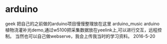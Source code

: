 # arduino
geek
把自己的之前做的arduino项目慢慢整理放在这里
arduino_music 
arduino植物浇灌补光demo,通过w5100把采集数据放在yeelink上,可以进行交互，远程控制。
当然也可以自己做webserve，我会上传我当时的学习资料。
2016-5-20
